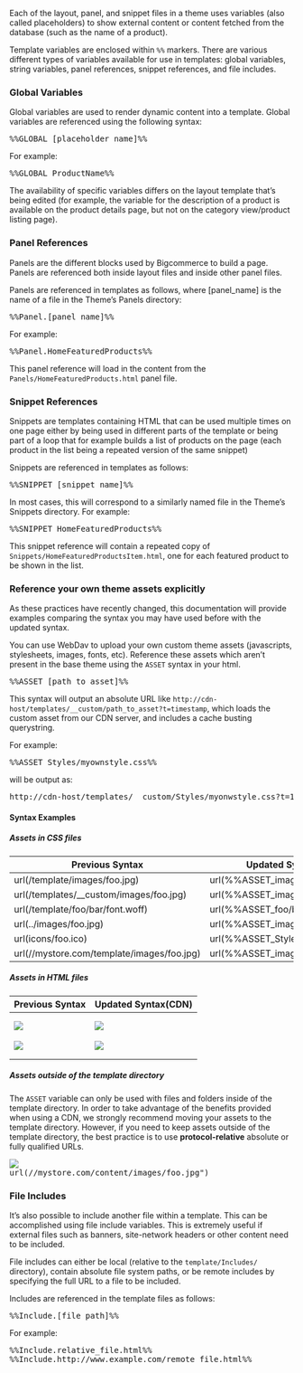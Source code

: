 Each of the layout, panel, and snippet files in a theme uses variables (also called placeholders) to show external content or content fetched from the database (such as the name of a product).

Template variables are enclosed within `%%` markers. There are various different types of variables available for use in templates: global variables, string variables, panel references, snippet references, and file includes.

### Global Variables

Global variables are used to render dynamic content into a template. Global variables are referenced using the following syntax:

<pre>%%GLOBAL_[placeholder_name]%%</pre>

For example:

<pre>%%GLOBAL_ProductName%%</pre>

The availability of specific variables differs on the layout template that’s being edited (for example, the variable for the description of a product is available on the product details page, but not on the category view/product listing page).

### Panel References

Panels are the different blocks used by Bigcommerce to build a page. Panels are referenced both inside layout files and inside other panel files.

Panels are referenced in templates as follows, where [panel_name] is the name of a file in the Theme’s Panels directory:

<pre>%%Panel.[panel_name]%%</pre>

For example:

<pre>%%Panel.HomeFeaturedProducts%%</pre>

This panel reference will load in the content from the `Panels/HomeFeaturedProducts.html` panel file.

### Snippet References

Snippets are templates containing HTML that can be used multiple times on one page either by being used in different parts of the template or being part of a loop that for example builds a list of products on the page (each product in the list being a repeated version of the same snippet)

Snippets are referenced in templates as follows:

<pre>%%SNIPPET_[snippet_name]%%</pre>

In most cases, this will correspond to a similarly named file in the Theme’s Snippets directory. For example:

<pre>%%SNIPPET_HomeFeaturedProducts%%</pre>

This snippet reference will contain a repeated copy of `Snippets/HomeFeaturedProductsItem.html`, one for each featured product to be shown in the list.

### Reference your own theme assets explicitly

As these practices have recently changed, this documentation will provide examples comparing the syntax you may have used before with the updated syntax.

You can use WebDav to upload your own custom theme assets (javascripts, stylesheets, images, fonts, etc). Reference these assets which aren’t present in the base theme using the `ASSET` syntax in your html.

<pre>%%ASSET_[path_to_asset]%%</pre>

This syntax will output an absolute URL like `http://cdn-host/templates/__custom/path_to_asset?t=timestamp`, which loads the custom asset from our CDN server, and includes a cache busting querystring.

For example:

<pre>%%ASSET_Styles/myownstyle.css%%</pre>

will be output as:

<pre>http://cdn-host/templates/__custom/Styles/myonwstyle.css?t=123</pre>

#### Syntax Examples

##### Assets in CSS files

| Previous Syntax | Updated Syntax(CDN) |
|-----------------|---------------------|
|url(/template/images/foo.jpg) | url(%%ASSET_images/foo.jpg%%)
|url(/templates/__custom/images/foo.jpg) | url(%%ASSET_images/foo.jpg%%)
|url(/template/foo/bar/font.woff) | url(%%ASSET_foo/bar/font.woff%%)
|url(../images/foo.jpg) | url(%%ASSET_images/foo.jpg%%)
|url(icons/foo.ico) | url(%%ASSET_Styles/icons/foo.ico%%)
|url(//mystore.com/template/images/foo.jpg) | url(%%ASSET_images/foo.jpg%%)

##### Assets in HTML files

| Previous Syntax | Updated Syntax(CDN) |
|---------------|----------------|
|<pre><img src="../images/foo.jpg" />|<pre><img src="%%ASSET_images/foo.jpg%%" />|
|<img src="//mystore.com/template/images/foo.jpg"> |<img src="%%ASSET_images/foo.jpg%%" />
|<link href="/template/Styles/foo.css" /> |<link href="%%ASSET_Styles/foo.css%%" />
|<script src="/template/js/foo.js%%"></script> | <script src="%%ASSET_js/foo.js%%"></script>

##### Assets outside of the template directory

The `ASSET` variable can only be used with files and folders inside of the template directory. In order to take advantage of the benefits provided when using a CDN, we strongly recommend moving your assets to the template directory. However, if you need to keep assets outside of the template directory, the best practice is to use **protocol-relative** absolute or fully qualified URLs.

<pre><img src="//mystore.com/content/images/foo.jpg" />
url(//mystore.com/content/images/foo.jpg")
<link href="//mystore.com/content/foo.css" rel="stylesheet" type="text/css" /></pre>

### File Includes

It’s also possible to include another file within a template. This can be accomplished using file include variables. This is extremely useful if external files such as banners, site-network headers or other content need to be included.

File includes can either be local (relative to the `template/Includes/` directory), contain absolute file system paths, or be remote includes by specifying the full URL to a file to be included.

Includes are referenced in the template files as follows:

<pre>%%Include.[file_path]%%</pre>

For example:

<pre>%%Include.relative_file.html%%
%%Include.http://www.example.com/remote_file.html%%</pre>
